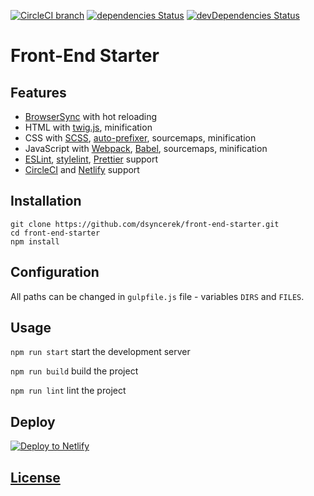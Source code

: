 [![CircleCI branch](https://img.shields.io/circleci/project/github/dsyncerek/front-end-starter/master.svg)](https://circleci.com/gh/dsyncerek/front-end-starter)
[![dependencies Status](https://img.shields.io/david/dsyncerek/front-end-starter.svg)](https://david-dm.org/dsyncerek/front-end-starter)
[![devDependencies Status](https://img.shields.io/david/dev/dsyncerek/front-end-starter.svg)](https://david-dm.org/dsyncerek/front-end-starter?type=dev)

# Front-End Starter

## Features

- [BrowserSync](https://www.browsersync.io/) with hot reloading
- HTML with [twig.js](https://github.com/twigjs/twig.js), minification
- CSS with [SCSS](https://sass-lang.com/), [auto-prefixer](https://github.com/postcss/autoprefixer), sourcemaps, minification
- JavaScript with [Webpack](https://webpack.js.org/), [Babel](https://babeljs.io/), sourcemaps, minification
- [ESLint](https://eslint.org/), [stylelint](https://stylelint.io/), [Prettier](https://prettier.io/) support
- [CircleCI](https://circleci.com/) and [Netlify](https://www.netlify.com/) support

## Installation

```
git clone https://github.com/dsyncerek/front-end-starter.git
cd front-end-starter
npm install
```

## Configuration

All paths can be changed in `gulpfile.js` file - variables `DIRS` and `FILES`.

## Usage

`npm run start` start the development server

`npm run build` build the project

`npm run lint` lint the project

## Deploy

[![Deploy to Netlify](https://www.netlify.com/img/deploy/button.svg)](https://app.netlify.com/start/deploy?repository=https://github.com/dsyncerek/front-end-starter)

## [License](LICENSE)
